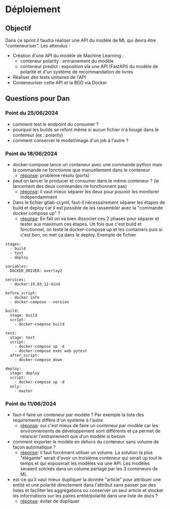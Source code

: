 # Déploiement

## Objectif

Dans ce sprint il faudra réaliser une API du modèle de ML qui devra être "conteneuriser". Les attendus :

* Création d'une API du modèle de Machine Learning :
   * conteneur polarity : entrainement du modèle
   * conteneur predict : exposition via une API (FastAPI) du modèle de polarité et d'un système de recommandation de livres
* Réaliser des tests unitaires de l'API
* Conteneuriser cette API et la BDD via Docker

## Questions pour Dan

### Point du 25/06/2024
* comment test le endpoint du consumer ?
* pourquoi les builds se refont même si aucun fichier n'a bougé dans le conteneur (ex : polarity)
* comment conserver le model/image d'un job à l'autre ?


### Point du 18/06/2024
* docker-compose lance un conteneur avec une commande python mais la commande ne fonctionne que manuellement dans le conteneur
    * <ins>réponse</ins>: problème résolu (ports)
* peut on lancer le producer et consumer dans le même conteneur ? (le lancement des deux commandes ne fonctionnent pas)
    * <ins>réponse</ins>: il vaut mieux séparer les deux pour pouvoir les monitorer indépendamment
* Dans le fichier gtlab-ci.yml, faut-il nécessairement séparer les étapes de build et deploy car il est possible de les rassembler avec la "commande docker compose up" ?
    * <ins>réponse</ins>: En fait on va bien dissocier ces 2 phases pour séparer et tester aux maximum ces étapes. Un fois que c'est build et fonctionnel, on teste le docker-compose up et les containers puis si c'est bon, on met ça dans le deploy. Exemple de fichier

```
stages:
  - build
  - test
  - deploy

variables:
  DOCKER_DRIVER: overlay2

services:
  - docker:19.03.12-dind

before_script:
  - docker info
  - docker-compose --version

build:
  stage: build
  script:
    - docker-compose build

test:
  stage: test
  script:
    - docker-compose up -d
    - docker-compose exec web pytest
  after_script:
    - docker-compose down

deploy:
  stage: deploy
  script:
    - docker-compose up -d
  only:
    - master
```
### Point du 11/06/2024
* faut-il faire un conteneur par modèle ? Par exemple la liste des requirements diffère d'un système à l'autre
    * <ins>réponse</ins>: oui c'est mieux de faire un conteneur par modèle car les environnements de développement sont différents et ça permet de relancer l'entrainement que d'un modèle si besoin
* comment exporter le modèle en dehors du conteneur sans volume de façon automatique ?
    * <ins>réponse</ins>: il faut forcément utiliser un volume. La solution la plus "élégante" serait d'avoir un troisième conteneur qui serait up tout le temps et qui exposerait les modèles via une API. Les modèles seraient sotckés dans un colume partagé par les 3 conteneurs de ML
* est-ce qu'il vaut mieux dupliquer la donnée "article" pour attribuer une entité et une polarité directement dans l'attribut sans passer par des listes et faciliter les aggrégations ou conserver un seul article et stocker les informations sur les paires entité/polarité dans une liste de docs ?
    * <ins>réponse</ins>: éviter de dupliquer

